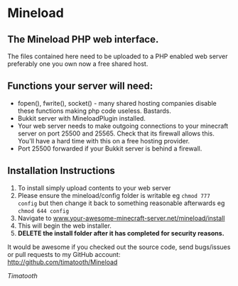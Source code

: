 # Mineload
## The Mineload PHP web interface.

The files contained here need to be uploaded to a PHP enabled
web server preferably one you own now a free shared host.

## Functions your server will need:
* fopen(), fwrite(), socket() - many shared hosting companies disable these
  functions making php code useless. Bastards.
* Bukkit server with MineloadPlugin installed.
* Your web server needs to make outgoing connections to your minecraft server
  on port 25500 and 25565. Check that its firewall allows this. You'll have a hard
  time with this on a free hosting provider.
* Port 25500 forwarded if your Bukkit server is behind a firewall.

## Installation Instructions

1. To install simply upload contents to your web server
2. Please ensure the mineload/config folder is writable eg ```chmod 777 config``` but then change it back to something reasonable afterwards eg ```chmod 644 config```
3. Navigate to www.your-awesome-minecraft-server.net/mineload/install
4. This will begin the web installer.
5. **DELETE the install folder after it has completed for security reasons.**

It would be awesome if you checked out the source code, send bugs/issues 
or pull requests to my GitHub account: http://github.com/timatooth/Mineload

*Timatooth*